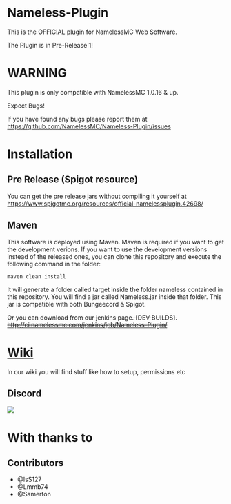 # Nameless-Plugin
This is the OFFICIAL plugin for NamelessMC Web Software.

The Plugin is in Pre-Release 1!

# WARNING
This plugin is only compatible with NamelessMC 1.0.16 & up.

Expect Bugs!

If you have found any bugs please report them at https://github.com/NamelessMC/Nameless-Plugin/issues

# Installation

## Pre Release (Spigot resource)
You can get the pre release jars without compiling it yourself at https://www.spigotmc.org/resources/official-namelessplugin.42698/

## Maven
This software is deployed using Maven. Maven is required if you want to get the development verions. If you want to use the development versions instead of the released ones, you can clone this repository and execute the following command in the folder:
```
maven clean install
```
It will generate a folder called target inside the folder nameless contained in this repository. You will find a jar called Nameless.jar inside that folder. This jar is compatible with both Bungeecord & Spigot.

~~Or you can download from our jenkins page. [DEV BUILDS].
http://ci.namelessmc.com/jenkins/job/Nameless-Plugin/~~

# [Wiki](https://github.com/NamelessMC/Nameless-Plugin/wiki)
In our wiki you will find stuff like how to setup, permissions etc

## Discord
[<img src="https://discordapp.com/api/guilds/246705793066467328/widget.png?style=shield">](https://discord.gg/J6QsVaP)

# With thanks to
## Contributors
- @IsS127
- @Lmmb74
- @Samerton

